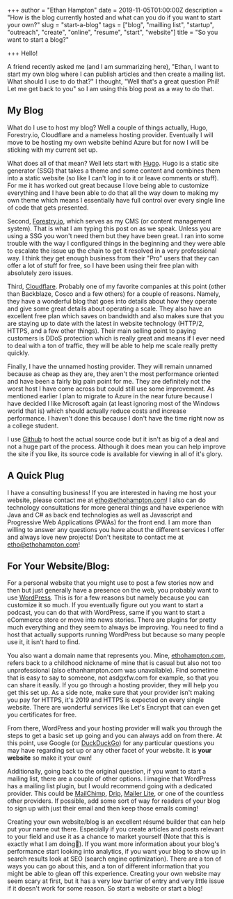 +++
author = "Ethan Hampton"
date = 2019-11-05T01:00:00Z
description = "How is the blog currently hosted and what can you do if you want to start your own?"
slug = "start-a-blog"
tags = ["blog", "mailling list", "startup", "outreach", "create", "online", "resume", "start", "website"]
title = "So you want to start a blog?"

+++
Hello!

A friend recently asked me (and I am summarizing here), "Ethan, I want to start my own blog where I can publish articles and then create a mailing list. What should I use to do that?" I thought, "Well that's a great question Phil! Let me get back to you" so I am using this blog post as a way to do that.

## My Blog

What do I use to host my blog? Well a couple of things actually, Hugo, Forestry.io, Cloudflare and a nameless hosting provider. Eventually I will move to be hosting my own website behind Azure but for now I will be sticking with my current set up.

What does all of that mean? Well lets start with [Hugo](https://gohugo.io/). Hugo is a static site generator (SSG) that takes a theme and some content and combines them into a static website (so like I can't log in to it or leave comments or stuff). For me it has worked out great because I love being able to customize everything and I have been able to do that all the way down to making my own theme which means I essentially have full control over every single line of code that gets presented.

Second, [Forestry.io](https://forestry.io), which serves as my CMS (or content management system). That is what I am typing this post on as we speak. Unless you are using a SSG you won't need them but they have been great. I ran into some trouble with the way I configured things in the beginning and they were able to escalate the issue up the chain to get it resolved in a very professional way. I think they get enough business from their "Pro" users that they can offer a lot of stuff for free, so I have been using their free plan with absolutely zero issues.

Third, [Cloudflare](https://cloudflare.com). Probably one of my favorite companies at this point (other than Backblaze, Cosco and a few others) for a couple of reasons. Namely, they have a wonderful blog that goes into details about how they operate and give some great details about operating a scale. They also have an excellent free plan which saves on bandwidth and also makes sure that you are staying up to date with the latest in website technology (HTTP/2, HTTPS, and a few other things). Their main selling point to paying customers is DDoS protection which is really great and means if I ever need to deal with a ton of traffic, they will be able to help me scale really pretty quickly.

Finally, I have the unnamed hosting provider. They will remain unnamed because as cheap as they are, they aren't the most performance oriented and have been a fairly big pain point for me. They are definitely not the worst host I have come across but could still use some improvement. As mentioned earlier I plan to migrate to Azure in the near future because I have decided I like Microsoft again (at least ignoring most of the Windows world that is) which should actually reduce costs and increase performance. I haven't done this because I don't have the time right now as a college student.

I use [Github](https://github.com) to host the actual source code but it isn't as big of a deal and not a huge part of the process. Although it does mean you can help improve the site if you like, its source code is available for viewing in all of it's glory.

## A Quick Plug

I have a consulting business! If you are interested in having me host your website, please contact me at etho@ethohampton.com! I also can do technology consultations for more general things and have experience with Java and C# as back end technologies as well as Javascript and Progressive Web Applications (PWAs) for the front end. I am more than willing to answer any questions you have about the different services I offer and always love new projects! Don't hesitate to contact me at [etho@ethohampton.com](mailto:etho@ethohampton.com)!

## For Your Website/Blog:

For a personal website that you might use to post a few stories now and then but just generally have a presence on the web, you probably want to use [WordPress](https://wordpress.com/). This is for a few reasons but namely because you can customize it so much. If you eventually figure out you want to start a podcast, you can do that with WordPress, same if you want to start a eCommerce store or move into news stories. There are plugins for pretty much everything and they seem to always be improving. You need to find a host that actually supports running WordPress but because so many people use it, it isn't hard to find.

You also want a domain name that represents you. Mine, [ethohampton.com](https://www.ethohampton.com), refers back to a childhood nickname of mine that is casual but also not too unprofessional (also ethanhampton.com was unavailable). Find sometime that is easy to say to someone, not asdgxfw.com  for example, so that you can share it easily. If you go through a hosting provider, they will help you get this set up. As a side note, make sure that your provider isn't making you pay for HTTPS, it's 2019 and HTTPS is expected on every single website. There are wonderful services like Let's Encrypt that can even get you certificates for free. 

From there, WordPress and your hosting provider will walk you through the steps to get a basic set up going and you can always add on from there. At this point, use Google (or [DuckDuckGo](https://duckduckgo.com)) for any particular questions you may have regarding set up or any other facet of your website. It is **your website** so make it your own!

Additionally, going back to the original question, if you want to start a mailing list, there are a couple of other options. I imagine that WordPress has a mailing list plugin, but I would recommend going with a dedicated provider. This could be [MailChimp](https://mailchimp.com/), [Drip](https://www.drip.com/), [Mailer Lite](https://www.mailerlite.com/), or one of the countless other providers. If possible, add some sort of way for readers of your blog to sign up with just their email and then keep those emails coming!

Creating your own website/blog is an excellent résumé builder that can help put your name out there. Especially if you create articles and posts relevant to your field and use it as a chance to market yourself (Note that this is exactly what I am doing🙂). If you want more information about your blog's performance start looking into analytics, if you want your blog to show up in search results look at SEO (search engine optimization). There are a ton of ways you can go about this, and a ton of different information that you might be able to glean off this experience. Creating your own website may seem scary at first, but it has a very low barrier of entry and very little issue if it doesn't work for some reason. So start a website or start a blog!